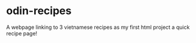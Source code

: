 # odin-recipes
A webpage linking to 3 vietnamese recipes as my first html project a quick recipe page!
